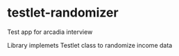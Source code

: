 # testlet-randomizer
Test app for arcadia interview

Library implemets Testlet class to randomize income data
